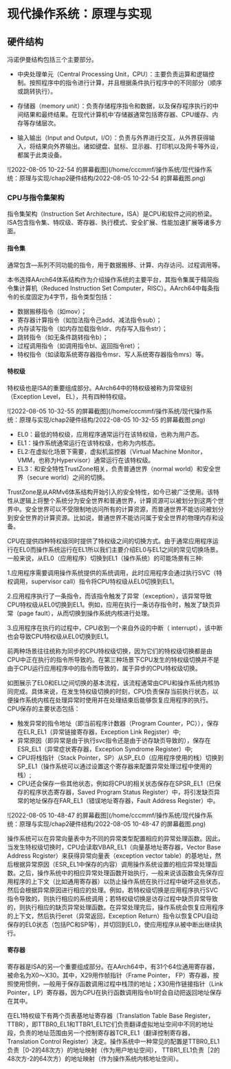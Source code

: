 # 现代操作系统：原理与实现

## 硬件结构

冯诺伊曼结构包括三个主要部分。

- 中央处理单元（Central Processing Unit，CPU）：主要负责运算和逻辑控制。按照程序中的指令进行计算，并且根据条件执行程序中的不同部分（顺序或跳转执行）。

- 存储器（memory unit）：负责存储程序指令和数据，以及保存程序执行的中间结果和最终结果。在现代计算机中’存储器通常包括寄存器、CPU缓存、内存等存储层次。
- 输入输出（Input and Output，I/O）：负责与外界进行交互，从外界获得输入，将结果向外界输出。诸如键盘、鼠标、显示器、打印机以及网卡等外设，都属于此类设备。

![2022-08-05 10-22-54 的屏幕截图](/home/cccmmf/操作系统/现代操作系统：原理与实现/chap2硬件结构/2022-08-05 10-22-54 的屏幕截图.png)

### CPU与指令集架构

指令集架构（Instruction Set Architecture，ISA）是CPU和软件之间的桥梁。ISA包含指令集、特叹级、寄存器、执行模式、安全扩展、性能加速扩展等诸多方面。

#### 指令集

通常包含—系列不同功能的指令，用于数据搬移、计算、内存访问、过程调用等。

本书选择AArch64体系结构作为介绍操作系统的主要平台，其指令集属于精简指令集计算机（Reduced Instruction Set Computer，RISC）。AArch64中每条指令的长度固定为4字节，指令类型包括：

- 数据搬移指令（如mov）；
- 寄存器计算指令（如加法指令己add、减法指令sub）；
- 内存读写指令（如内存加载指令ldr、内存写入指令str）；
- 跳转指令（如无条件跳转指令b）；
- 过程调用指令（如调用指令bl、返回指令ret）；
- 特权指令（如读取系统寄存器指令msr、写人系统寄存器指令mrs）等。

#### 特权级

特权级也是ISA的重要组成部分。AArch64中的特权级被称为异常级别（Exception Level， EL），共有四种特权级。

![2022-08-05 10-32-55 的屏幕截图](/home/cccmmf/操作系统/现代操作系统：原理与实现/chap2硬件结构/2022-08-05 10-32-55 的屏幕截图.png)

- EL0：最低的特权级，应用程序通常运行在该特权级，也称为用户态。
- EL1：操作系统通常运行在该特权级，也称为内核态。
- EL2:在虚拟化场景下需要，虚拟机监控器（Virtual Machine Monitor，VMM，也称为Hypervisor）通常运行在该特权级。
- EL3：和安全特性TrustZone相关，负责普通世界（normal world）和安全世界（secure world）之间的切换。

TrustZone是从ARMv6体系结构开始引入的安全特性，如今已被广泛使用。该特性从逻辑上将整个系统分为安全世界和普通世界，计算资源可以被划分到这两个世界中。安全世界可以不受限制地访问所有的计算资源，而普通世界不能访问被划分到安全世界的计算资源。比如说，普通世界不能访问属于安全世界的物理内存和设备。

CPU在提供四种特权级同时提供了特权级之间的切换方式。由于通常应用程序运行在EL0而操作系统运行在EL1所以我们主要介绍EL0与EL1之间的常见切换场景。一般来说，从EL0（应用程序）切换到EL1（操作系统）的可能场景有三种:

1.应用程序需要调用操作系统提供的系统调用，此时应用程序会通过执行SVC（特权调用，supervisor call）指令将CPU特权级从EL0切换到EL1。

2.应用程序执行了一条指令，而该指令触发了异常（exception），该异常导致CPU特权级从EL0切换到EL1。例如，应用在执行一条访存指令时，触发了缺页异常（page fault），从而切换到操作系统内核进行处理。

3.应用程序在执行的过程中，CPU收到一个来自外设的中断（ interrupt），该中断也会导致CPU特权级从EL0切换到EL1。

前两种场景往往统称为同步的CPU特权级切换，因为它们的特权级切换都是由CPU中正在执行的指令所导致的。在第三种场景下CPU发生的特权级切换并不是由于CPU运行应用程序中的指令而导致的，属于异步的CPU特权级切换。

如图展示了EL0和ELl之间切换的基本流程，该流程通常由CPU和操作系统内核协同完成。具体来说，在发生特权级切换的时刻，CPU负责保存当前执行状态，以便操作系统内核在处理异常时使用并在处理结束后能够恢复应用程序的执行。CPU保存的主要状态包括：

- 触发异常的指令地址（即当前程序计数器（Program Counter，PC）），保存在ELR_EL1（异常链接寄存器，Exception Link Regjster）中;
- 异常原因（即异常是由于执行svc指令还是由于访存缺页导致的），保存在ESR_EL1（异常症状寄存器，Exception Syndrome Register）中;
- CPU将栈指针（Stack Pointer，SP）从SP_EL0（应用程序使用的栈）切换到SP_EL1（操作系统可以通过设置这个寄存器来配置异常处理过程中使用的栈）;
- CPU还会保存一些其他状态，例如将CPU的相关状态保存在SPSR_EL1（巳保存的程序状态寄存器，Saved Program Status Register）中，将引发缺页异常的地址保存在FAR_EL1（错误地址寄存器，Fault Address Register）中。

![2022-08-05 10-48-47 的屏幕截图](/home/cccmmf/操作系统/现代操作系统：原理与实现/chap2硬件结构/2022-08-05 10-48-47 的屏幕截图.png)

操作系统可以在异常向量表中为不同的异常类型配置相应的异常处理函数。因此，当发生特权级切换时，CPU会读取VBAR_EL1（向量基地址寄存器，Vector Base Address Rcgister）来获得异常向量表（exception vector table）的基地址，然后根据异常原因（ESR_EL1中保存的内容）调用操作系统设置的相应异常处理函数。之后，操作系统中的相应异常处理函数开始执行，—般来说该函数会先保存应用程序的上下文（比如通用寄存器）以防止操作系统在执行过程中破坏这些状态，然后会根据异常原因进行相应的处理。例如，若特权级切换是应用程序执行SVC指令导致的，则执行相应的系统调用；若特权级切换是访存过程中缺页异常导致的，则执行相应的缺页异常处理函数。在异常处理完后，操作系统会恢复应用程序的上下文，然后执行eret（异常返回，Exception Return）指令以恢复CPU自动保存的EL0状态（包括PC和SP等），并切回到EL0，使应用程序从被中断出继续执行。

#### 寄存器

寄存器是ISA的另—个重要组成部分。在AArch64中，有31个64位通用寄存器，被命名为X0～X30。其中，X29用作帧指针（Frame Pointer， FP）寄存器，按照使用惯例，—般用于保存函数调用过程中栈顶的地址；X30用作链接指针（Link Pointer，LP）寄存器，因为CPU在执行函数调用指令b1时会自动把返回地址保存在其中。

在EL1特权级下有两个页表基地址寄存器（Translatlon Table Base Register，TTBR），即TTBR0_EL1和TTBR1_EL1它们负责翻译虚拟地址空间中不同的地址段，负责的地址范围由另一个控制寄存器TCR_EL1（翻译控制寄存器，Translation
 Control Register）决定。操作系统中一种常见的配置是TTBR0_EL1负责［0-2的48次方）的地址映射（作为用户地址空间）， TTBR1_EL1负责［2的48次方-2的64次方）的地址映射（作为操作系统内核地址空间）。





